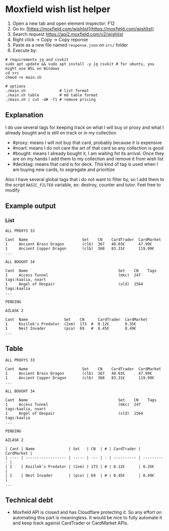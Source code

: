 # Moxfield wish list helper

1. Open a new tab and open element inspector: F12
2. Go to: [https://moxfield.com/wishlist](https://moxfield.com/wishlist)
3. Search request https://api2.moxfield.com/v2/wishlist
4. Right click -> Copy -> Copy reponse
5. Paste as a new file named `response.json` on `src/` folder
6. Execute by:
```shell
# requirements jq and csvkit
sudo apt update && sudo apt install -y jq csvkit # for ubuntu, you might use WSL on Windows
cd src
chmod +x main.sh

# options
./main.sh 	            # list format
./main.sh table         # md table format
./main.sh | cut -d# -f1 # remove pricing
```
 
## Explanation

I do use several tags for keeping track on what I will buy or proxy and what I already bought and is still on track or in my collection

+ #proxy: means I will not buy that card, probably because it is expensive
+ #noart: means I do not care the art of that card so any collection is good
+ #bought: means I already bought it, I am waiting fot its arrival. Once they are on my hands I add them to my collection and remove it from wish list
+ #decktag: means that card is for <decktag> deck. This kind of tag is used when I am buying new cards, to segregate and prioritize 

Also I have several global tags that i do not want to filter by, so I add them to the script `BASIC_FILTER` variable, ex: destroy, counter and tutor. Feel free to modify

## Example output

### List

```
ALL PROXYS 33

Cant  Name                        Set    CN    CardTrader  CardMarket
1     Ancient Brass Dragon        (clb)  367   40.03€      47.99€
1     Ancient Copper Dragon       (clb)  368   83.31€      119.99€
...

ALL BOUGHT 34

Cant  Name                                        Set    CN    Tags
1     Access Tunnel                               (mkc)  247   tags:kaalia, noart
1     Angel of Despair                            (sld)  1564  tags:kaalia
...

PENDING

AZLASK 2

Cant  Name                Set    CN      CardTrader  CardMarket
1     Kozilek's Predator  (2xm)  173  #  0.12€       0.35€
1     Nest Invader        (pca)  69   #  0.45€       0.49€
...
```

## Table

```
ALL PROXYS 33

Cant  Name                        Set    CN    CardTrader  CardMarket
1     Ancient Brass Dragon        (clb)  367   40.03€      47.99€
1     Ancient Copper Dragon       (clb)  368   83.31€      119.99€
...

ALL BOUGHT 34

Cant  Name                                        Set    CN    Tags
1     Access Tunnel                               (mkc)  247   tags:kaalia, noart
1     Angel of Despair                            (sld)  1564  tags:kaalia
...

PENDING

AZLASK 2

| Cant | Name               | Set   | CN  | # | CardTrader | CardMarket |
| ---- | ------------------ | ----- | --- | - | ---------- | ---------- |
| 1    | Kozilek's Predator | (2xm) | 173 | # | 0.12€      | 0.35€      |
| 1    | Nest Invader       | (pca) | 69  | # | 0.45€      | 0.49€      |
...
```

## Technical debt

+ Moxfield API is closed and has Cloudflare protecting it. So any effort on automating this part is meaningless. It would be nice to fully automate it and keep track against CardTrader or CardMarket APIs.